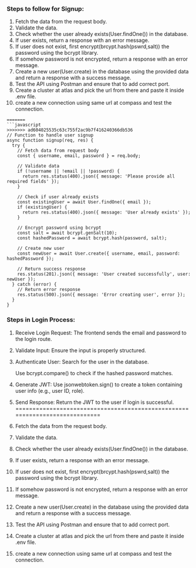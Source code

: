 ### Steps to follow for Signup:

1. Fetch the data from the request body.
2. Validate the data.
3. Check whether the user already exists(User.findOne()) in the database.
4. If user exists, return a response with an error message.
5. If user does not exist, first encrypt(brcypt.hash(pswrd,salt)) the password using the bcrypt library.
6. If somehow password is not encrypted, return a response with an error message.
7. Create a new user(User.create) in the database using the provided data and return a response with a success message.
8. Test the API using Postman and ensure that to add correct port.
9. Create a cluster at atlas and pick the url from there and paste it inside .env file.
10. create a new connection using same url at compass and test the connection.

```
=======
```javascript
>>>>>>> ad604025535c63c755f2ac9b7f416240366db536
// Function to handle user signup
async function signup(req, res) {
  try {
    // Fetch data from request body
    const { username, email, password } = req.body;

    // Validate data
    if (!username || !email || !password) {
      return res.status(400).json({ message: 'Please provide all required fields' });
    }

    // Check if user already exists
    const existingUser = await User.findOne({ email });
    if (existingUser) {
      return res.status(400).json({ message: 'User already exists' });
    }

    // Encrypt password using bcrypt
    const salt = await bcrypt.genSalt(10);
    const hashedPassword = await bcrypt.hash(password, salt);

    // Create new user
    const newUser = await User.create({ username, email, password: hashedPassword });

    // Return success response
    res.status(201).json({ message: 'User created successfully', user: newUser });
  } catch (error) {
    // Return error response
    res.status(500).json({ message: 'Error creating user', error });
  }
}
```
### Steps in Login Process:
1. Receive Login Request: The frontend sends the email and password to the login route.


2. Validate Input: Ensure the input is properly structured.

3. Authenticate User:
    Search for the user in the database.

    Use bcrypt.compare() to check if the hashed password matches.

4. Generate JWT: Use jsonwebtoken.sign() to create a token containing user info (e.g., user ID, role).

5. Send Response: Return the JWT to the user if login is successful.
============================================================================
1. Fetch the data from the request body.
2. Validate the data.
3. Check whether the user already exists(User.findOne()) in the database.
4. If user exists, return a response with an error message.
5. If user does not exist, first encrypt(brcypt.hash(pswrd,salt)) the password using the bcrypt library.
6. If somehow password is not encrypted, return a response with an error message.
7. Create a new user(User.create) in the database using the provided data and return a response with a success message.
8. Test the API using Postman and ensure that to add correct port.
9. Create a cluster at atlas and pick the url from there and paste it inside .env file.
10. create a new connection using same url at compass and test the connection.

